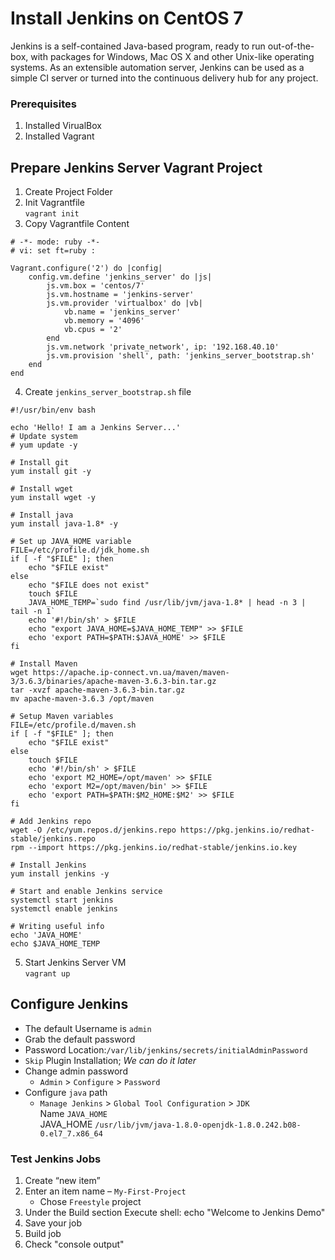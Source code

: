 # Install Jenkins on CentOS 7
Jenkins is a self-contained Java-based program, ready to run out-of-the-box, with packages for Windows, Mac OS X and other Unix-like operating systems. As an extensible automation server, Jenkins can be used as a simple CI server or turned into the continuous delivery hub for any project.

### Prerequisites
1. Installed VirualBox
1. Installed Vagrant

## Prepare Jenkins Server Vagrant Project
1. Create Project Folder
2. Init Vagrantfile  
`vagrant init`
3. Copy Vagrantfile Content
```
# -*- mode: ruby -*-
# vi: set ft=ruby :

Vagrant.configure('2') do |config|
    config.vm.define 'jenkins_server' do |js|
        js.vm.box = 'centos/7'
        js.vm.hostname = 'jenkins-server'
        js.vm.provider 'virtualbox' do |vb|
            vb.name = 'jenkins_server'
            vb.memory = '4096'
            vb.cpus = '2'
        end
        js.vm.network 'private_network', ip: '192.168.40.10'
        js.vm.provision 'shell', path: 'jenkins_server_bootstrap.sh'
    end
end
```

4. Create `jenkins_server_bootstrap.sh` file
```
#!/usr/bin/env bash

echo 'Hello! I am a Jenkins Server...'
# Update system
# yum update -y

# Install git
yum install git -y

# Install wget
yum install wget -y

# Install java
yum install java-1.8* -y

# Set up JAVA_HOME variable
FILE=/etc/profile.d/jdk_home.sh
if [ -f "$FILE" ]; then
    echo "$FILE exist"
else
    echo "$FILE does not exist"
    touch $FILE
    JAVA_HOME_TEMP=`sudo find /usr/lib/jvm/java-1.8* | head -n 3 | tail -n 1`
    echo '#!/bin/sh' > $FILE
    echo "export JAVA_HOME=$JAVA_HOME_TEMP" >> $FILE
    echo 'export PATH=$PATH:$JAVA_HOME' >> $FILE
fi

# Install Maven
wget https://apache.ip-connect.vn.ua/maven/maven-3/3.6.3/binaries/apache-maven-3.6.3-bin.tar.gz
tar -xvzf apache-maven-3.6.3-bin.tar.gz
mv apache-maven-3.6.3 /opt/maven

# Setup Maven variables
FILE=/etc/profile.d/maven.sh
if [ -f "$FILE" ]; then
    echo "$FILE exist"
else
    touch $FILE
    echo '#!/bin/sh' > $FILE
    echo 'export M2_HOME=/opt/maven' >> $FILE
    echo 'export M2=/opt/maven/bin' >> $FILE
    echo 'export PATH=$PATH:$M2_HOME:$M2' >> $FILE
fi

# Add Jenkins repo
wget -O /etc/yum.repos.d/jenkins.repo https://pkg.jenkins.io/redhat-stable/jenkins.repo
rpm --import https://pkg.jenkins.io/redhat-stable/jenkins.io.key

# Install Jenkins
yum install jenkins -y

# Start and enable Jenkins service
systemctl start jenkins
systemctl enable jenkins

# Writing useful info
echo 'JAVA_HOME'
echo $JAVA_HOME_TEMP
```

5. Start Jenkins Server VM  
`vagrant up`  

## Configure Jenkins
- The default Username is `admin`
- Grab the default password 
- Password Location:`/var/lib/jenkins/secrets/initialAdminPassword`
- `Skip` Plugin Installation; _We can do it later_
- Change admin password
   - `Admin` > `Configure` > `Password`
- Configure `java` path
  - `Manage Jenkins` > `Global Tool Configuration` > `JDK`  
  Name `JAVA_HOME`  
  JAVA_HOME `/usr/lib/jvm/java-1.8.0-openjdk-1.8.0.242.b08-0.el7_7.x86_64`  

### Test Jenkins Jobs
1. Create “new item”
1. Enter an item name – `My-First-Project`
   - Chose `Freestyle` project
1. Under the Build section
	Execute shell: echo "Welcome to Jenkins Demo"
1. Save your job 
1. Build job
1. Check "console output"
